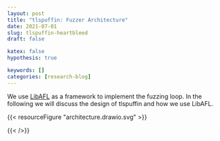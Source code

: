```yaml
---
layout: post
title: "tlspuffin: Fuzzer Architecture"
date: 2021-07-01
slug: tlspuffin-heartbleed
draft: false

katex: false
hypothesis: true

keywords: []
categories: [research-blog]
---
```


We use [LibAFL](https://github.com/AFLplusplus/LibAFL) as a framework to implement the fuzzing loop. In the following we will discuss the design of tlspuffin and how we use LibAFL.


{{< resourceFigure "architecture.drawio.svg" >}}

{{< />}}